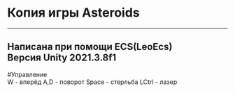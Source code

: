# Копия игры  Asteroids
---
Написана при помощи ECS(LeoEcs)  
Версия Unity 2021.3.8f1
---
#Управление  
W - вперёд
A,D - поворот
Space - стерльба 
LCtrl - лазер
